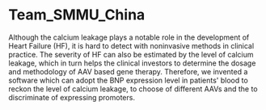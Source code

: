 # Team_SMMU_China
Although the calcium leakage plays a notable role in the development of Heart Failure (HF), it is hard to detect with noninvasive methods 
in clinical practice. The severity of HF can also be estimated by the level of calcium leakage, which in turn helps the clinical investors 
to determine the dosage and methodology of AAV based gene therapy. Therefore, we invented a software which can adopt the BNP expression 
level in patients' blood to reckon the level of calcium leakage, to choose of different AAVs and the to discriminate of expressing 
promoters.
